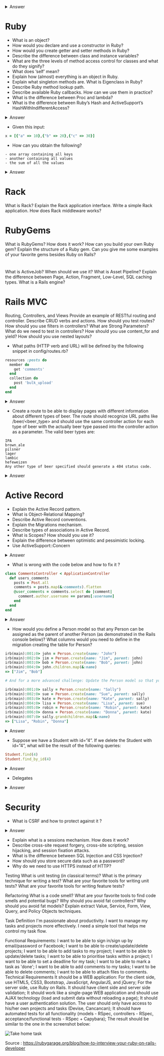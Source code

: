<details>
  <summary>Answer</summary>
  <p>
  
  </p>
</details>

# Ruby


- What is an object?
- How would you declare and use a constructor in Ruby?
- How would you create getter and setter methods in Ruby?
- Describe the difference between class and instance variables?
- What are the three levels of method access control for classes and what do they signify?
- What does ‘self’ mean?
- Explain how (almost) everything is an object in Ruby.
- Explain what singleton methods are. What is Eigenclass in Ruby?
- Describe Ruby method lookup path.
- Describe available Ruby callbacks. How can we use them in practice?
- What is the difference between Proc and lambda?
- What is the difference between Ruby’s Hash and ActiveSupport’s HashWithIndifferentAccess?
<details>
  <summary>Answer</summary>
  Native Hash doesn't treat symbol key and string key as same. HashWithIndifferentAccess treats symbol and string keys as same.
</details>

- Given this input:

```ruby
x = [{"a" => 10},{"b" => 20},{"c" => 30}]
```

- How can you obtain the following?

```
- one array containing all keys
- another containing all values
- the sum of all the values
```

<details>
  <summary>Answer</summary>

  <p>
This works:

```ruby
y = x[0].merge(x[1]).merge(x[2])

y.keys                   # will return all keys
y.values                 # will return all values
y.values.inject(:+)      # will return the sum of all values
```

But a better first line would be this:

```ruby
y = x.reduce(:merge)
```

…because it would work on an array of any size, not just the exact input given.
  </p>
</details>

# Rack

What is Rack?
Explain the Rack application interface.
Write a simple Rack application.
How does Rack middleware works?

# RubyGems

What is RubyGems? How does it work?
How can you build your own Ruby gem?
Explain the structure of a Ruby gem.
Can you give me some examples of your favorite gems besides Ruby on Rails?

# 
What is ActiveJob? When should we use it?
What is Asset Pipeline?
Explain the difference between Page, Action, Fragment, Low-Level, SQL caching types.
What is a Rails engine?

# Rails MVC

Routing, Controllers, and Views
Provide an example of RESTful routing and controller.
Describe CRUD verbs and actions.
How should you test routes?
How should you use filters in controllers?
What are Strong Parameters?
What do we need to test in controllers?
How should you use content_for and yield?
How should you use nested layouts?

- What paths (HTTP verb and URL) will be defined by the following snippet in config/routes.rb?

```ruby
resources :posts do
  member do
    get 'comments'
  end
  collection do
    post 'bulk_upload'
  end
end
```

<details>
  <summary>Answer</summary>

  <p>
Using the resource method to define routes will automatically generate routes for the standard seven restful actions:

1. GET /posts
2. POST /posts
3. GET /posts/new
4. GET /posts/:id/edit
6. GET /posts/:id
7. PATCH/PUT /posts/:id
8. DELETE /posts/:id

Note that Rails also supports the (relatively) new URL verb PATCH for partial updates to records. (In theory, a PUT request should only be valid if the entire record is included in the request.)

The extra routes defined inside of the block passed to resources will generate one route valid for individual posts (GET /posts/:id/comments) as well as one defined for the top-level resource (POST /posts/bulk_upload).
  </p>
</details>

- Create a route to be able to display pages with different information about different types of beer. The route should recognize URL paths like /beer/<beer_type> and should use the same controller action for each type of beer with the actually beer type passed into the controller action as a parameter. The valid beer types are:

```
IPA
brown_ale
pilsner
lager
lambic
hefeweizen
Any other type of beer specified should generate a 404 status code.
```

<details>
  <summary>Answer</summary>

  <p>
One option would be to generate a simple get route that specifies the controller action to call and passes the kind of beer as a parameter:

```ruby
get 'beers/:kind' => 'beers#kind'
```

Then, within the context of the controller action, if the kind parameter is not included in the list of valid kinds, the action can raise a ActionController::RoutingError, which will redirect to 404 in production.

Alternatively, a simpler solution is to check against the list of valid kinds in the definition of the route. This can be accomplished using the constraints option as follows:

```ruby
kinds = %w|IPA brown_ale pilsner lager lambic hefweizen|
get 'beers/:kind' => 'beers#kind', constraints: {kind: Regexp.new(kinds.join('|'))}
```

This code calls the BeersController#kind action method with params['kind'] set to a string representing the beer type given in the URL path. The key is using the constraints option for the route to specify a regular expression to use to verify the route is correct. In this case, the lambda checks to see that the kind parameter is included in the list of valid beer types.

Or perhaps an even better solution would be to use resource routing. This has the added benefit of providing URL generation helpers, but at the cost of requiring that the parameter name for the beer be passed as :id. This would look something like:

```ruby
kinds = %w|IPA brown_ale pilsner lager lambic hefweizen|
resource :beer, only: [:show], constraints: {id: Regexp.new(kinds.join('|'))}
```

  </p>
</details>


# Active Record

- Explain the Active Record pattern.
- What is Object-Relational Mapping?
- Describe Active Record conventions.
- Explain the Migrations mechanism.
- Describe types of associations in Active Record.
- What is Scopes? How should you use it?
- Explain the difference between optimistic and pessimistic locking.
- Use ActiveSupport::Concern

<details>
  <summary>Answer</summary>

  <p>
If the code really belongs in the model (because it relies on ActiveRecord helpers), but there is a coherent grouping of methods, a concern might be worth implementing. For example, many models in a system could enable a user to create a note on a number of models:
  </p>

```ruby
require 'active_support/concern'

module Concerns::Noteable
  extend ActiveSupport::Concern

  included do
    has_many :notes, as: :noteable, dependent: :destroy
  end

  def has_simple_notes?
    notes.not_reminders_or_todos.any?
  end

  def has_to_do_notes?
    notes.to_dos.any?
  end

  def has_reminder_notes?
    notes.reminders.any?
  end
  ...
end
```
The Concern can then be applied like so:

```ruby
class Language < ActiveRecord::Base
  include TryFind
  include Concerns::Noteable
end
```

### Pros:
This is a great way of testing a cohesive piece of functionality and making it clear to other developers that these methods belong together. Unit tests can also operate on a test double or a stub, which will keep functionality as decoupled from the remaining model implementation as possible.

### Cons:
ActiveSupport::Concerns can be a bit controversial. When they are over-used, the model becomes peppered in multiple files and it’s possible for multiple concerns to have clashing implementations. A concern is still fundamentally coupled to Rails.

#### Ref:
See also:
- https://signalvnoise.com/posts/3372-put-chubby-models-on-a-diet-with-concerns
- http://api.rubyonrails.org/classes/ActiveSupport/Concern.html
- http://blog.codeclimate.com/blog/2012/10/17/7-ways-to-decompose-fat-activerecord-models/

</details>

- What is wrong with the code below and how to fix it ?

```ruby
class CommentsController < ApplicationController
  def users_comments
    posts = Post.all
    comments = posts.map(&:comments).flatten
    @user_comments = comments.select do |comment|
      comment.author.username == params[:username]
    end
  end
end
```

<details>
  <summary>Answer</summary>

<p>
This is a classic example of the notorious “n+1” bug. The first line will retrieve all of the Post objects from the database, but then the very next line will make an additional request for each Post to retrieve the corresponding Comment objects. To make matters worse, this code is then making even more database requests in order to retrieve the Author of each Comment.

This can all be avoided by changing the first line in the method to:

```ruby
posts = Post.includes(comments: [:author]).all
```

This tells ActiveRecord to retrieve the corresponding Comment and Author records from the database immediately after the initial request for all Posts, thereby reducing the number of database requests to just three.

Please note that the above answer is only one of a few ways that it is possible to avoid incurring an “n+1” penalty, and each alternative will have its own caveats and corner cases. The above answer was selected to be presented here since it requires the smallest change to the existing code and makes no assumptions regarding the reverse association of Comment to Post.

Incidentally, there’s another issue here (although not what we’re focused on in this question and answer); namely, erforming a query in Ruby that could instead be done in the database (and which would very likely be faster there!). A relatively complex query like this can instead be constructed in ActiveRecord pretty easily, thus turning a 3 database query operation (plus some Ruby code executing) into a single database query.  
</p>

</details>

- How would you define a Person model so that any Person can be assigned as the parent of another Person (as demonstrated in the Rails console below)? What columns would you need to define in the migration creating the table for Person?


```ruby
irb(main):001:0> john = Person.create(name: "John")
irb(main):002:0> jim = Person.create(name: "Jim", parent: john)
irb(main):003:0> bob = Person.create(name: "Bob", parent: john)
irb(main):004:0> john.children.map(&:name)
=> ["Jim", "Bob"]

# And for a more advanced challenge: Update the Person model so that you can also get a list of all of a person’s grandchildren, as illustrated below. Would you need to make any changes to the corresponding table in the database?

irb(main):001:0> sally = Person.create(name: "Sally")
irb(main):002:0> sue = Person.create(name: "Sue", parent: sally)
irb(main):003:0> kate = Person.create(name: "Kate", parent: sally)
irb(main):004:0> lisa = Person.create(name: "Lisa", parent: sue)
irb(main):005:0> robin = Person.create(name: "Robin", parent: kate)
irb(main):006:0> donna = Person.create(name: "Donna", parent: kate)
irb(main):007:0> sally.grandchildren.map(&:name)
=> ["Lisa", "Robin", "Donna"]
```

<details>
  <summary>Answer</summary>

  <p>

    Normally, the target class of an ActiveRecord association is inferred from the association’s name (a perfect example of “convention over configuration”). It is possible to override this default behavior, though, and specify a different target class. Doing so, it is even possible to have relationships between two objects of the same class.

This is how it is possible to set up a parent-child relationship. The model definition would look like:

```ruby
class Person < ActiveRecord::Base
  belongs_to :parent, class: Person
  has_many :children, class: Person, foreign_key: :parent_id
end
```

It’s necessary to specify the foreign_key option for the has_many relationship because ActiveRecord will attempt to use :person_id by default. In the migration to create the table for this model, you would need to define, at minimum, a column for the name attribute as well as an integer column for parent_id.

Self-referential relationships can be extended in all the same ways as normal two-model relationships. This even includes has_many ... :through => ... style relationships. However, because we are circumventing Rails’ conventions, we will need to specify the source of the :through in the case of adding a grandchild relationship:

```ruby
class Person < ActiveRecord::Base
  belongs_to :parent, class: Person
  has_many :children, class: Person, foreign_key: :parent_id
  has_many :grandchildren, class: Person, through: :children, source: :children
end
```

Consequently, since this is still just using the parent_id defined in the first case, no changes to the table in the database are required.

  </p>
</details>

- Suppose we have a Student with id=”4”. If we delete the Student with id=”4”, what will be the result of the following queries:

```ruby
Student.find(4)
Student.find_by_id(4)
```

<details>
  <summary>Answer</summary>

  <p>
- Student.find(4) will raise an error: ActiveRecord::RecordNotFound: Couldn't find Student with id=4
- Student.find_by_id(4) will return nil and will not raise an error.
  </p>
</details>

- Delegates

<details>
  <summary>Answer</summary>

  <p>

Depending on the source of the bloat, sometimes it makes better sense to delegate to a service class. 10 lines of validation code can be wrapped up in a custom validator and tucked away in app/validators. Transformation of form parameters can be placed in a custom form under app/forms. If you have custom business logic, it may be prudent to keep it in a lib/ folder until it’s well defined.

The beauty of delegation is that the service classes will have no knowledge of the business domain and can be safely refactored and tested without any knowledge of the models.

### Pros:

This approach is elegant and builds a custom library on top of what Ruby on Rails provides out of the box.

### Cons:

If the underlying APIs change, your code will likely need to be updated to match. Instead of coupling to your model layer, you’ve now coupled yourself to either Ruby on Rails or a third-party library.

### See also:

- http://guides.rubyonrails.org/active_record_validations.html#custom-validators
- https://github.com/apotonick/reform
- https://robots.thoughtbot.com/activemodel-form-objects
- https://github.com/timcraft/formeze

### Conclusion :
This question helps demonstrate two critical skills every Ruby developer needs to develop: how handle complexity from emerging requirements and how to decide the most appropriate refactoring.

By working through different refactoring strategies, I can explore a candidate’s problem solving skills and their overall familiarity with Ruby on Rails and their knowledge of MVC. It’s important to know what is code that is specific to the application and what can be generalized into a completely decoupled piece of functionality.
  </p>
</details>

# Security

- What is CSRF and how to protect against it ?

<details>
  <summary>Answer</summary>
  
  <p>
CSRF stands for Cross-Site Request Forgery. This is a form of an attack where the attacker submits a form on your behalf to a different website, potentially causing damage or revealing sensitive information. Since browsers will automatically include cookies for a domain on a request, if you were recently logged in to the target site, the attacker’s request will appear to come from you as a logged-in user (as your session cookie will be sent with the POST request).

In order to protect against CSRF attacks, you can add protect_from_forgery to your ApplicationController. This will then cause Rails to require a CSRF token to be present before accepting any POST, PUT, or DELETE requests. The CSRF token is included as a hidden field in every form created using Rails’ form builders. It is also included as a header in GET requests so that other, non-form-based mechanisms for sending a POST can use it as well. Attackers are prevented from stealing the CSRF token by browsers’ “same origin” policy.
 </p>
</details>

- Explain what is a sessions mechanism. How does it work?
- Describe cross-site request forgery, cross-site scripting, session hijacking, and session fixation attacks.
- What is the difference between SQL Injection and CSS Injection?
- How should you store secure data such as a password?
- Why do we need to use HTTPS instead of HTTP?


Testing
What is unit testing (in classical terms)?
What is the primary technique for writing a test?
What are your favorite tools for writing unit tests?
What are your favorite tools for writing feature tests?

Refactoring
What is a code smell?
What are your favorite tools to find code smells and potential bugs?
Why should you avoid fat controllers?
Why should you avoid fat models?
Explain extract Value, Service, Form, View, Query, and Policy Objects techniques.


Task Definition
I'm passionate about productivity. I want to manage my tasks and projects more effectively. I need a simple tool that helps me control my task flow.

Functional Requirements:
I want to be able to sign in/sign up by email/password or Facebook;
I want to be able to create/update/delete projects;
I want to be able to add tasks to my project;
I want to be able to update/delete tasks;
I want to be able to prioritise tasks within a project;
I want to be able to set a deadline for my task;
I want to be able to mark a task as 'done';
I want to be able to add comments to my tasks;
I want to be able to delete comments;
I want to be able to attach files to comments.
Technical Requirements
It should be a WEB application:
For the client side, use HTML5, CSS3, Bootstrap, JavaScript, AngularJS, and jQuery;
For the server side, use Ruby on Rails.
It should have client side and server side validation;
It should work like a single-page WEB application and should use AJAX technology (load and submit data without reloading a page);
It should have a user authentication solution. The user should only have access to his/her own projects and tasks (Devise, Cancancan);
It should have automated tests for all functionality (models - RSpec, controllers - RSpec, acceptance/functional tests - RSpec + Capybara);
The result should be similar to the one in the screenshot below:

![Take home task](./rails-take-home-task.jpg)

Source : https://rubygarage.org/blog/how-to-interview-your-ruby-on-rails-developer